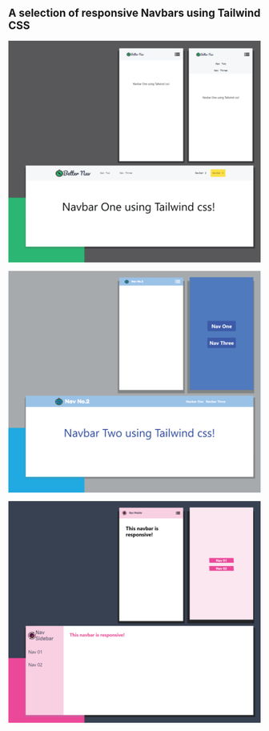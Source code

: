 ##  A selection of responsive Navbars using Tailwind CSS


![Mockup_Nav01](public/mockup_nav_01-01-01.png)


![Mockup_Nav01](public/mockup_nav_02-01-01.png)

![Mockup_Nav01](public/mockup_nav_03-01.png)
